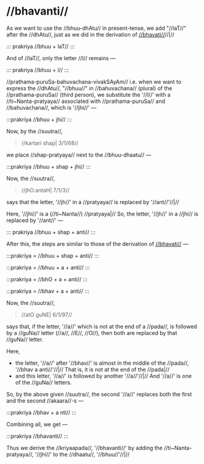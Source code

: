 # //bhavanti//

As we want to use the //bhuu-dhAtu// in present-tense, we add "//laT//" after the //dhAtu//, just as we did in the derivation of [//bhavati//](#/lsk/tinanta/bhuu/lat-1-1)//|//

::: prakriya
//bhuu + laT//
:::

And of //laT//, only the letter //l// remains —

::: prakriya
//bhuu + l//
:::

//prathama-puruSa-bahuvachana-vivakSAyAm// i.e. when we want to express the //dhAtu//, "//bhuu//" in //bahuvachana// (plural) of the //prathama-puruSa// (third person), we substitute the '//l//' with a //ti~Nanta-pratyaya// associated with //prathama-puruSa// and //bahuvachana//, which is '//jhi//' —

:::prakriya
//bhuu + jhi//
:::

Now, by the //suutra//,

> //kartari shap| 3/1/68//

we place //shap-pratyaya// next to the //bhuu-dhaatu// —

:::prakriya
//bhuu + shap + jhi//
:::

Now, the //suutra//,

> //jhO.antaH| 7/1/3//

says that the letter, '//jh//' in a //pratyaya// is replaced by '//ant//'//|//

Here, '//jhi//' is a (//ti~Nanta//) //pratyaya|// So, the letter, '//jh//' in a //jhi// is replaced by '//ant//' —

::: prakriya
//bhuu + shap + anti//
:::

After this, the steps are similar to those of the derivation of [//bhavati//](#/lsk/tinanta/bhuu/lat-1-1) —

:::prakriya
= //bhuu + shap + anti//
:::

:::prakriya
= //bhuu + a + anti//
:::

:::prakriya
= //bhO + a + anti//
:::

:::prakriya
= //bhav + a + anti//
:::

Now, the //suutra//,

> //atO guNE| 6/1/97//

says that, if the letter, '//a//' which is not at the end of a //pada//, is followed by a //guNa// letter (//a//, //E//, //O//), then both are replaced by that //guNa// letter.

Here,

- the letter, '//a//' after '//bhav//' is almost in the middle of the //pada//, '//bhav a anti//'//|// That is, it is not at the end of the //pada|//
- and this letter, '//a//' is followed by another '//a//'//|// And '//a//' is one of the //guNa// letters.

So, by the above given //suutra//, the second '//a//' replaces both the first and the second //akaara//-s —

:::prakriya
//bhav + a nti//
:::

Combining all, we get —

:::prakriya
//bhavanti//
:::

Thus we derive the //kriyaapada//, '//bhavanti//' by adding the //ti~Nanta-pratyaya//, '//jhi//' to the //dhaatu//, '//bhuu//'//|//
